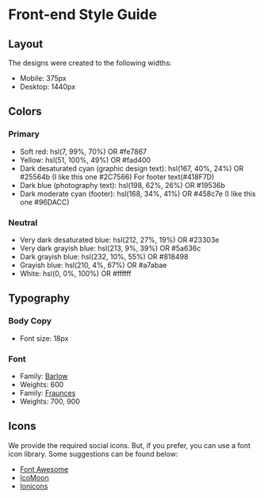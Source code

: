 # Front-end Style Guide

## Layout

The designs were created to the following widths:

- Mobile: 375px
- Desktop: 1440px

## Colors

### Primary

- Soft red: hsl(7, 99%, 70%) OR #fe7867
- Yellow: hsl(51, 100%, 49%) OR #fad400
- Dark desaturated cyan (graphic design text): hsl(167, 40%, 24%) OR #25564b (I like this one #2C7566) For footer text(#418F7D)
- Dark blue (photography text): hsl(198, 62%, 26%) OR #19536b
- Dark moderate cyan (footer): hsl(168, 34%, 41%) OR #458c7e (I like this one #96DACC)

### Neutral

- Very dark desaturated blue: hsl(212, 27%, 19%) OR #23303e
- Very dark grayish blue: hsl(213, 9%, 39%) OR #5a636c
- Dark grayish blue: hsl(232, 10%, 55%) OR #818498
- Grayish blue: hsl(210, 4%, 67%) OR #a7abae
- White: hsl(0, 0%, 100%) OR #ffffff

## Typography

### Body Copy

- Font size: 18px

### Font

- Family: [Barlow](https://fonts.google.com/specimen/Barlow)
- Weights: 600
- Family: [Fraunces](https://fonts.google.com/specimen/Fraunces)
- Weights: 700, 900

## Icons

We provide the required social icons. But, if you prefer, you can use a font icon library. Some suggestions can be found below:

- [Font Awesome](https://fontawesome.com)
- [IcoMoon](https://icomoon.io)
- [Ionicons](https://ionicons.com)
